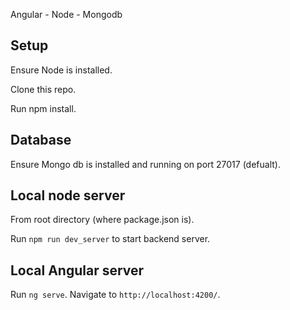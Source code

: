 Angular - Node - Mongodb

## Setup

Ensure Node is installed.

Clone this repo.

Run npm install.

## Database

Ensure Mongo db is installed and running on port 27017 (defualt).

## Local node server

From root directory (where package.json is).

Run `npm run dev_server` to start backend server.

## Local Angular server

Run `ng serve`. Navigate to `http://localhost:4200/`.




